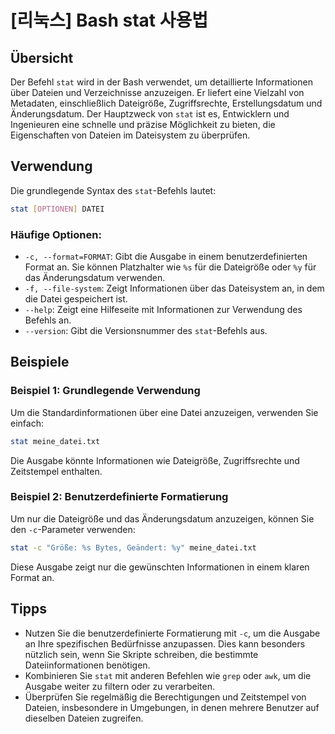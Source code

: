# [리눅스] Bash stat 사용법

## Übersicht
Der Befehl `stat` wird in der Bash verwendet, um detaillierte Informationen über Dateien und Verzeichnisse anzuzeigen. Er liefert eine Vielzahl von Metadaten, einschließlich Dateigröße, Zugriffsrechte, Erstellungsdatum und Änderungsdatum. Der Hauptzweck von `stat` ist es, Entwicklern und Ingenieuren eine schnelle und präzise Möglichkeit zu bieten, die Eigenschaften von Dateien im Dateisystem zu überprüfen.

## Verwendung
Die grundlegende Syntax des `stat`-Befehls lautet:

```bash
stat [OPTIONEN] DATEI
```

### Häufige Optionen:
- `-c, --format=FORMAT`: Gibt die Ausgabe in einem benutzerdefinierten Format an. Sie können Platzhalter wie `%s` für die Dateigröße oder `%y` für das Änderungsdatum verwenden.
- `-f, --file-system`: Zeigt Informationen über das Dateisystem an, in dem die Datei gespeichert ist.
- `--help`: Zeigt eine Hilfeseite mit Informationen zur Verwendung des Befehls an.
- `--version`: Gibt die Versionsnummer des `stat`-Befehls aus.

## Beispiele
### Beispiel 1: Grundlegende Verwendung
Um die Standardinformationen über eine Datei anzuzeigen, verwenden Sie einfach:

```bash
stat meine_datei.txt
```

Die Ausgabe könnte Informationen wie Dateigröße, Zugriffsrechte und Zeitstempel enthalten.

### Beispiel 2: Benutzerdefinierte Formatierung
Um nur die Dateigröße und das Änderungsdatum anzuzeigen, können Sie den `-c`-Parameter verwenden:

```bash
stat -c "Größe: %s Bytes, Geändert: %y" meine_datei.txt
```

Diese Ausgabe zeigt nur die gewünschten Informationen in einem klaren Format an.

## Tipps
- Nutzen Sie die benutzerdefinierte Formatierung mit `-c`, um die Ausgabe an Ihre spezifischen Bedürfnisse anzupassen. Dies kann besonders nützlich sein, wenn Sie Skripte schreiben, die bestimmte Dateiinformationen benötigen.
- Kombinieren Sie `stat` mit anderen Befehlen wie `grep` oder `awk`, um die Ausgabe weiter zu filtern oder zu verarbeiten.
- Überprüfen Sie regelmäßig die Berechtigungen und Zeitstempel von Dateien, insbesondere in Umgebungen, in denen mehrere Benutzer auf dieselben Dateien zugreifen.